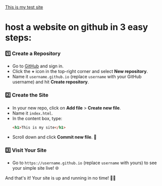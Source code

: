 <a href="https://khansaad1275.github.io/me/" target="_blank">This is my test site</a>

# host a website on github in 3 easy steps:

### 1️⃣ **Create a Repository**
   - Go to [GitHub](https://github.com) and sign in.
   - Click the **+** icon in the top-right corner and select **New repository**.
   - Name it `username.github.io` (replace `username` with your GitHub username) and hit **Create repository**.

### 2️⃣ **Create the Site**
   - In your new repo, click on **Add file** > **Create new file**.
   - Name it `index.html`.
   - In the content box, type: 
     ```html
     <h1>This is my site</h1>
     ```
   - Scroll down and click **Commit new file**. 🎉

### 3️⃣ **Visit Your Site**
   - Go to `https://username.github.io` (replace `username` with yours) to see your simple site live! 🌐

And that's it! Your site is up and running in no time! 🚀✨

